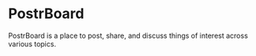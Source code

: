 # PostrBoard
PostrBoard is a place to post, share, and discuss things of interest across various topics.
